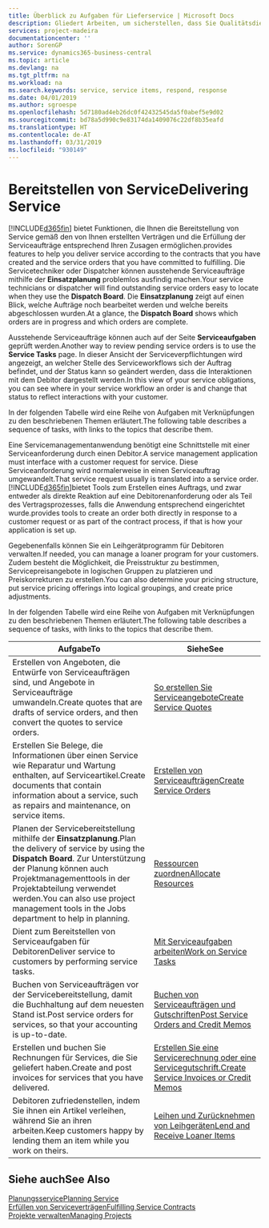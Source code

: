 ```yaml
---
title: Überblick zu Aufgaben für Lieferservice | Microsoft Docs
description: Gliedert Arbeiten, um sicherstellen, dass Sie Qualitätsdienst liefern und Verträgen mit Debitoren gerecht werden.
services: project-madeira
documentationcenter: ''
author: SorenGP
ms.service: dynamics365-business-central
ms.topic: article
ms.devlang: na
ms.tgt_pltfrm: na
ms.workload: na
ms.search.keywords: service, service items, respond, response
ms.date: 04/01/2019
ms.author: sgroespe
ms.openlocfilehash: 5d7180ad4eb26dc0f42432545da5f0abef5e9d02
ms.sourcegitcommit: bd78a5d990c9e83174da1409076c22df8b35eafd
ms.translationtype: HT
ms.contentlocale: de-AT
ms.lasthandoff: 03/31/2019
ms.locfileid: "930149"
---
```

# <a name="delivering-service"></a><span data-ttu-id="3a31b-103">Bereitstellen von Service</span><span class="sxs-lookup"><span data-stu-id="3a31b-103">Delivering Service</span></span>
[!INCLUDE[d365fin](includes/d365fin_md.md)] <span data-ttu-id="3a31b-104">bietet Funktionen, die Ihnen die Bereitstellung von Service gemäß den von Ihnen erstellten Verträgen und die Erfüllung der Serviceaufträge entsprechend Ihren Zusagen ermöglichen.</span><span class="sxs-lookup"><span data-stu-id="3a31b-104">provides features to help you deliver service according to the contracts that you have created and the service orders that you have committed to fulfilling.</span></span> <span data-ttu-id="3a31b-105">Die Servicetechniker oder Dispatcher können ausstehende Serviceaufträge mithilfe der **Einsatzplanung** problemlos ausfindig machen.</span><span class="sxs-lookup"><span data-stu-id="3a31b-105">Your service technicians or dispatcher will find outstanding service orders easy to locate when they use the **Dispatch Board**.</span></span> <span data-ttu-id="3a31b-106">Die **Einsatzplanung** zeigt auf einen Blick, welche Aufträge noch bearbeitet werden und welche bereits abgeschlossen wurden.</span><span class="sxs-lookup"><span data-stu-id="3a31b-106">At a glance, the **Dispatch Board** shows which orders are in progress and which orders are complete.</span></span>  
  
<span data-ttu-id="3a31b-107">Ausstehende Serviceaufträge können auch auf der Seite **Serviceaufgaben** geprüft werden.</span><span class="sxs-lookup"><span data-stu-id="3a31b-107">Another way to review pending service orders is to use the **Service Tasks** page.</span></span> <span data-ttu-id="3a31b-108">In dieser Ansicht der Serviceverpflichtungen wird angezeigt, an welcher Stelle des Serviceworkflows sich der Auftrag befindet, und der Status kann so geändert werden, dass die Interaktionen mit dem Debitor dargestellt werden.</span><span class="sxs-lookup"><span data-stu-id="3a31b-108">In this view of your service obligations, you can see where in your service workflow an order is and change that status to reflect interactions with your customer.</span></span>  
  
<span data-ttu-id="3a31b-109">In der folgenden Tabelle wird eine Reihe von Aufgaben mit Verknüpfungen zu den beschriebenen Themen erläutert.</span><span class="sxs-lookup"><span data-stu-id="3a31b-109">The following table describes a sequence of tasks, with links to the topics that describe them.</span></span>   

<span data-ttu-id="3a31b-110">Eine Servicemanagementanwendung benötigt eine Schnittstelle mit einer Serviceanforderung durch einen Debitor.</span><span class="sxs-lookup"><span data-stu-id="3a31b-110">A service management application must interface with a customer request for service.</span></span> <span data-ttu-id="3a31b-111">Diese Serviceanforderung wird normalerweise in einen Serviceauftrag umgewandelt.</span><span class="sxs-lookup"><span data-stu-id="3a31b-111">That service request usually is translated into a service order.</span></span> [!INCLUDE[d365fin](includes/d365fin_md.md)]<span data-ttu-id="3a31b-112">bietet Tools zum Erstellen eines Auftrags, und zwar entweder als direkte Reaktion auf eine Debitorenanforderung oder als Teil des Vertragsprozesses, falls die Anwendung entsprechend eingerichtet wurde.</span><span class="sxs-lookup"><span data-stu-id="3a31b-112">provides tools to create an order both directly in response to a customer request or as part of the contract process, if that is how your application is set up.</span></span>  
  
<span data-ttu-id="3a31b-113">Gegebenenfalls können Sie ein Leihgerätprogramm für Debitoren verwalten.</span><span class="sxs-lookup"><span data-stu-id="3a31b-113">If needed, you can manage a loaner program for your customers.</span></span> <span data-ttu-id="3a31b-114">Zudem besteht die Möglichkeit, die Preisstruktur zu bestimmen, Servicepreisangebote in logischen Gruppen zu platzieren und Preiskorrekturen zu erstellen.</span><span class="sxs-lookup"><span data-stu-id="3a31b-114">You can also determine your pricing structure, put service pricing offerings into logical groupings, and create price adjustments.</span></span>  
  
<span data-ttu-id="3a31b-115">In der folgenden Tabelle wird eine Reihe von Aufgaben mit Verknüpfungen zu den beschriebenen Themen erläutert.</span><span class="sxs-lookup"><span data-stu-id="3a31b-115">The following table describes a sequence of tasks, with links to the topics that describe them.</span></span>   
  
|<span data-ttu-id="3a31b-116">**Aufgabe**</span><span class="sxs-lookup"><span data-stu-id="3a31b-116">**To**</span></span>|<span data-ttu-id="3a31b-117">**Siehe**</span><span class="sxs-lookup"><span data-stu-id="3a31b-117">**See**</span></span>|  
|------------|-------------|  
|<span data-ttu-id="3a31b-118">Erstellen von Angeboten, die Entwürfe von Serviceaufträgen sind, und Angebote in Serviceaufträge umwandeln.</span><span class="sxs-lookup"><span data-stu-id="3a31b-118">Create quotes that are drafts of service orders, and then convert the quotes to service orders.</span></span>|[<span data-ttu-id="3a31b-119">So erstellen Sie Serviceangebote</span><span class="sxs-lookup"><span data-stu-id="3a31b-119">Create Service Quotes</span></span>](service-how-to-create-service-quotes.md)|
|<span data-ttu-id="3a31b-120">Erstellen Sie Belege, die Informationen über einen Service wie Reparatur und Wartung enthalten, auf Serviceartikel.</span><span class="sxs-lookup"><span data-stu-id="3a31b-120">Create documents that contain information about a service, such as repairs and maintenance, on service items.</span></span>|[<span data-ttu-id="3a31b-121">Erstellen von Serviceaufträgen</span><span class="sxs-lookup"><span data-stu-id="3a31b-121">Create Service Orders</span></span>](service-how-to-create-service-orders.md)|
|<span data-ttu-id="3a31b-122">Planen der Servicebereitstellung mithilfe der **Einsatzplanung**.</span><span class="sxs-lookup"><span data-stu-id="3a31b-122">Plan the delivery of service by using the **Dispatch Board**.</span></span> <span data-ttu-id="3a31b-123">Zur Unterstützung der Planung können auch Projektmanagementtools in der Projektabteilung verwendet werden.</span><span class="sxs-lookup"><span data-stu-id="3a31b-123">You can also use project management tools in the Jobs department to help in planning.</span></span>|[<span data-ttu-id="3a31b-124">Ressourcen zuordnen</span><span class="sxs-lookup"><span data-stu-id="3a31b-124">Allocate Resources</span></span>](service-how-to-allocate-resources.md)|  
|<span data-ttu-id="3a31b-125">Dient zum Bereitstellen von Serviceaufgaben für Debitoren</span><span class="sxs-lookup"><span data-stu-id="3a31b-125">Deliver service to customers by performing service tasks.</span></span>|[<span data-ttu-id="3a31b-126">Mit Serviceaufgaben arbeiten</span><span class="sxs-lookup"><span data-stu-id="3a31b-126">Work on Service Tasks</span></span>](service-how-to-work-on-service-tasks.md)|  
|<span data-ttu-id="3a31b-127">Buchen von Serviceaufträgen vor der Servicebereitstellung, damit die Buchhaltung auf dem neuesten Stand ist.</span><span class="sxs-lookup"><span data-stu-id="3a31b-127">Post service orders for services, so that your accounting is up-to-date.</span></span>|[<span data-ttu-id="3a31b-128">Buchen von Serviceaufträgen und Gutschriften</span><span class="sxs-lookup"><span data-stu-id="3a31b-128">Post Service Orders and Credit Memos</span></span>](service-how-to-post-service-orders.md)|  
|<span data-ttu-id="3a31b-129">Erstellen und buchen Sie Rechnungen für Services, die Sie geliefert haben.</span><span class="sxs-lookup"><span data-stu-id="3a31b-129">Create and post invoices for services that you have delivered.</span></span>|[<span data-ttu-id="3a31b-130">Erstellen Sie eine Servicerechnung oder eine Servicegutschrift.</span><span class="sxs-lookup"><span data-stu-id="3a31b-130">Create Service Invoices or Credit Memos</span></span>](service-how-create-invoices.md)|  
|<span data-ttu-id="3a31b-131">Debitoren zufriedenstellen, indem Sie ihnen ein Artikel verleihen, während Sie an ihren arbeiten.</span><span class="sxs-lookup"><span data-stu-id="3a31b-131">Keep customers happy by lending them an item while you work on theirs.</span></span>| [<span data-ttu-id="3a31b-132">Leihen und Zurücknehmen von Leihgeräten</span><span class="sxs-lookup"><span data-stu-id="3a31b-132">Lend and Receive Loaner Items</span></span>](service-how-to-lend-receive-loaners.md)|
  
## <a name="see-also"></a><span data-ttu-id="3a31b-133">Siehe auch</span><span class="sxs-lookup"><span data-stu-id="3a31b-133">See Also</span></span>  
[<span data-ttu-id="3a31b-134">Planungsservice</span><span class="sxs-lookup"><span data-stu-id="3a31b-134">Planning Service</span></span>](service-plan-service.md)  
[<span data-ttu-id="3a31b-135">Erfüllen von Serviceverträgen</span><span class="sxs-lookup"><span data-stu-id="3a31b-135">Fulfilling Service Contracts</span></span>](service-fulfill-service-contracts.md)  
[<span data-ttu-id="3a31b-136">Projekte verwalten</span><span class="sxs-lookup"><span data-stu-id="3a31b-136">Managing Projects</span></span>](projects-manage-projects.md)  
